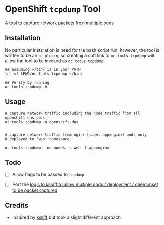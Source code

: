 # OpenShift `tcpdump` Tool

A tool to capture network packets from multiple pods

## Installation

No particular installation is need for the bash script run, however, the tool
is written to be an `oc plugin`, so creating a soft link to
`oc-tools-tcpdump` will allow the tool to be invoked as `oc tools tcpdump`


```
## assuming ~/bin/ is in your PATH
ln -sf $PWD/oc-tools-tcpdump ~/bin/

## Verify by running
oc tools tcpdump -h
```

## Usage

```
# capture network traffic including the node traffic from all openshift dns pods
oc tools tcpdump -n openshift-dns


# capture network traffic from nginx (label app=nginx) pods only
# deployed to 'web' namespace

oc tools tcpdump --no-nodes -n web -l app=nginx
```



## Todo

- [ ] Allow flags to be passed to `tcpdump`
- [ ] Port the [logic to ksniff to allow multiple pods / deployment / daemonset
      to be packet captured](https://github.com/eldadru/ksniff/issues/104)


## Credits

* Inspired by [ksniff](https://github.com/eldadru/ksniff) but took a slight different approach


